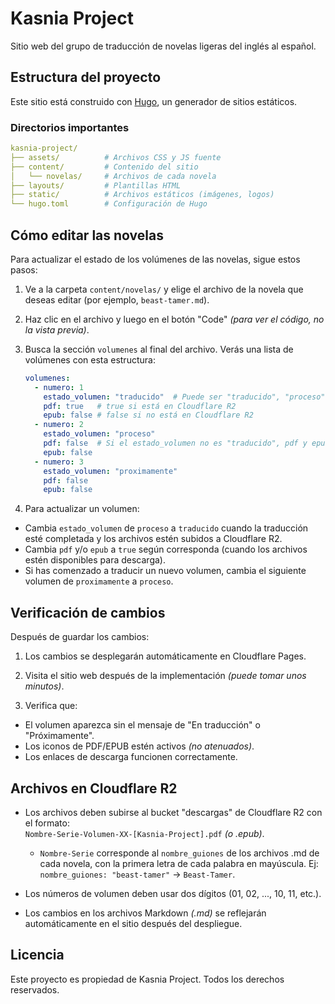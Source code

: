 # Kasnia Project

Sitio web del grupo de traducción de novelas ligeras del inglés al español.

## Estructura del proyecto

Este sitio está construido con [Hugo](https://gohugo.io/), un generador de sitios estáticos.

### Directorios importantes

```yaml
kasnia-project/
├── assets/          # Archivos CSS y JS fuente
├── content/         # Contenido del sitio
│   └── novelas/     # Archivos de cada novela
├── layouts/         # Plantillas HTML
├── static/          # Archivos estáticos (imágenes, logos)
└── hugo.toml        # Configuración de Hugo
```

## Cómo editar las novelas

Para actualizar el estado de los volúmenes de las novelas, sigue estos pasos:

1. Ve a la carpeta `content/novelas/` y elige el archivo de la novela que deseas editar (por ejemplo, `beast-tamer.md`).

2. Haz clic en el archivo y luego en el botón "Code" *(para ver el código, no la vista previa)*.

3. Busca la sección `volumenes` al final del archivo. Verás una lista de volúmenes con esta estructura:

   ```yaml
   volumenes:
     - numero: 1
       estado_volumen: "traducido"  # Puede ser "traducido", "proceso" o "proximamente"
       pdf: true   # true si está en Cloudflare R2
       epub: false # false si no está en Cloudflare R2
     - numero: 2
       estado_volumen: "proceso"
       pdf: false  # Si el estado_volumen no es "traducido", pdf y epub no pueden ser true
       epub: false
     - numero: 3
       estado_volumen: "proximamente"
       pdf: false
       epub: false
    ```

4. Para actualizar un volumen:
- Cambia `estado_volumen` de `proceso` a `traducido` cuando la traducción esté completada y los archivos estén subidos a Cloudflare R2.
- Cambia `pdf` y/o `epub` a `true` según corresponda (cuando los archivos estén disponibles para descarga).
- Si has comenzado a traducir un nuevo volumen, cambia el siguiente volumen de `proximamente` a `proceso`.

## Verificación de cambios

Después de guardar los cambios:

1. Los cambios se desplegarán automáticamente en Cloudflare Pages.

2. Visita el sitio web después de la implementación *(puede tomar unos minutos)*.

3. Verifica que:
- El volumen aparezca sin el mensaje de "En traducción" o "Próximamente".
- Los iconos de PDF/EPUB estén activos *(no atenuados)*.
- Los enlaces de descarga funcionen correctamente.

## Archivos en Cloudflare R2

- Los archivos deben subirse al bucket "descargas" de Cloudflare R2 con el formato:<br/>`Nombre-Serie-Volumen-XX-[Kasnia-Project].pdf` *(o .epub)*.
  
  - `Nombre-Serie` corresponde al `nombre_guiones` de los archivos .md de cada novela, con la primera letra de cada palabra en mayúscula. Ej: `nombre_guiones: "beast-tamer"` -> `Beast-Tamer`.

- Los números de volumen deben usar dos dígitos (01, 02, ..., 10, 11, etc.).
- Los cambios en los archivos Markdown *(.md)* se reflejarán automáticamente en el sitio después del despliegue.

## Licencia

Este proyecto es propiedad de Kasnia Project. Todos los derechos reservados.